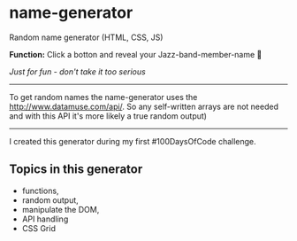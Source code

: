 # name-generator
Random name generator (HTML, CSS, JS)


**Function:**
Click a botton and reveal your Jazz-band-member-name :musical_score:

*Just for fun - don't take it too serious*

-----
To get random names the name-generator uses the http://www.datamuse.com/api/. So any self-written arrays are not needed and with this API it's more likely a true random output)

-----

I created this generator during my first #100DaysOfCode challenge.

## Topics in this generator

- functions, 
- random output, 
- manipulate the DOM, 
- API handling
- CSS Grid

